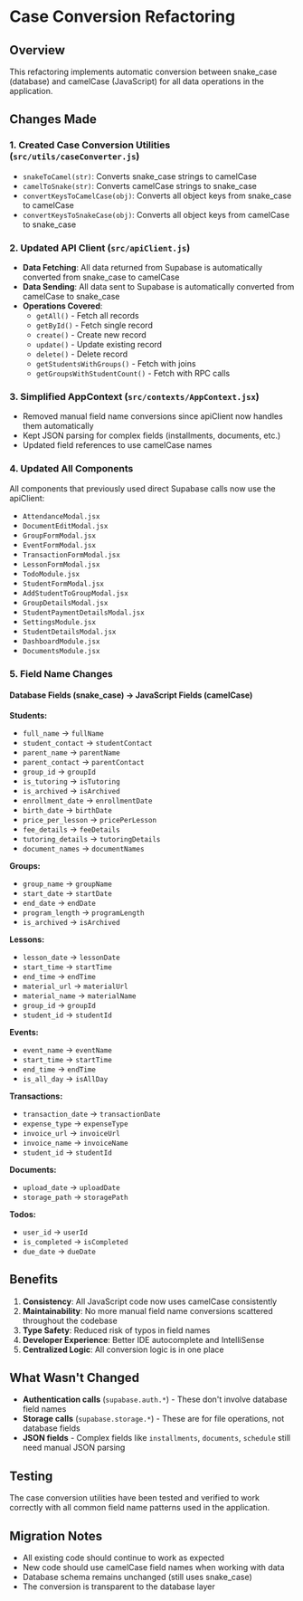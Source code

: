 # Case Conversion Refactoring

## Overview

This refactoring implements automatic conversion between snake_case (database) and camelCase (JavaScript) for all data operations in the application.

## Changes Made

### 1. Created Case Conversion Utilities (`src/utils/caseConverter.js`)

- `snakeToCamel(str)`: Converts snake_case strings to camelCase
- `camelToSnake(str)`: Converts camelCase strings to snake_case
- `convertKeysToCamelCase(obj)`: Converts all object keys from snake_case to camelCase
- `convertKeysToSnakeCase(obj)`: Converts all object keys from camelCase to snake_case

### 2. Updated API Client (`src/apiClient.js`)

- **Data Fetching**: All data returned from Supabase is automatically converted from snake_case to camelCase
- **Data Sending**: All data sent to Supabase is automatically converted from camelCase to snake_case
- **Operations Covered**:
  - `getAll()` - Fetch all records
  - `getById()` - Fetch single record
  - `create()` - Create new record
  - `update()` - Update existing record
  - `delete()` - Delete record
  - `getStudentsWithGroups()` - Fetch with joins
  - `getGroupsWithStudentCount()` - Fetch with RPC calls

### 3. Simplified AppContext (`src/contexts/AppContext.jsx`)

- Removed manual field name conversions since apiClient now handles them automatically
- Kept JSON parsing for complex fields (installments, documents, etc.)
- Updated field references to use camelCase names

### 4. Updated All Components

All components that previously used direct Supabase calls now use the apiClient:

- `AttendanceModal.jsx`
- `DocumentEditModal.jsx`
- `GroupFormModal.jsx`
- `EventFormModal.jsx`
- `TransactionFormModal.jsx`
- `LessonFormModal.jsx`
- `TodoModule.jsx`
- `StudentFormModal.jsx`
- `AddStudentToGroupModal.jsx`
- `GroupDetailsModal.jsx`
- `StudentPaymentDetailsModal.jsx`
- `SettingsModule.jsx`
- `StudentDetailsModal.jsx`
- `DashboardModule.jsx`
- `DocumentsModule.jsx`

### 5. Field Name Changes

#### Database Fields (snake_case) → JavaScript Fields (camelCase)

**Students:**
- `full_name` → `fullName`
- `student_contact` → `studentContact`
- `parent_name` → `parentName`
- `parent_contact` → `parentContact`
- `group_id` → `groupId`
- `is_tutoring` → `isTutoring`
- `is_archived` → `isArchived`
- `enrollment_date` → `enrollmentDate`
- `birth_date` → `birthDate`
- `price_per_lesson` → `pricePerLesson`
- `fee_details` → `feeDetails`
- `tutoring_details` → `tutoringDetails`
- `document_names` → `documentNames`

**Groups:**
- `group_name` → `groupName`
- `start_date` → `startDate`
- `end_date` → `endDate`
- `program_length` → `programLength`
- `is_archived` → `isArchived`

**Lessons:**
- `lesson_date` → `lessonDate`
- `start_time` → `startTime`
- `end_time` → `endTime`
- `material_url` → `materialUrl`
- `material_name` → `materialName`
- `group_id` → `groupId`
- `student_id` → `studentId`

**Events:**
- `event_name` → `eventName`
- `start_time` → `startTime`
- `end_time` → `endTime`
- `is_all_day` → `isAllDay`

**Transactions:**
- `transaction_date` → `transactionDate`
- `expense_type` → `expenseType`
- `invoice_url` → `invoiceUrl`
- `invoice_name` → `invoiceName`
- `student_id` → `studentId`

**Documents:**
- `upload_date` → `uploadDate`
- `storage_path` → `storagePath`

**Todos:**
- `user_id` → `userId`
- `is_completed` → `isCompleted`
- `due_date` → `dueDate`

## Benefits

1. **Consistency**: All JavaScript code now uses camelCase consistently
2. **Maintainability**: No more manual field name conversions scattered throughout the codebase
3. **Type Safety**: Reduced risk of typos in field names
4. **Developer Experience**: Better IDE autocomplete and IntelliSense
5. **Centralized Logic**: All conversion logic is in one place

## What Wasn't Changed

- **Authentication calls** (`supabase.auth.*`) - These don't involve database field names
- **Storage calls** (`supabase.storage.*`) - These are for file operations, not database fields
- **JSON fields** - Complex fields like `installments`, `documents`, `schedule` still need manual JSON parsing

## Testing

The case conversion utilities have been tested and verified to work correctly with all common field name patterns used in the application.

## Migration Notes

- All existing code should continue to work as expected
- New code should use camelCase field names when working with data
- Database schema remains unchanged (still uses snake_case)
- The conversion is transparent to the database layer 